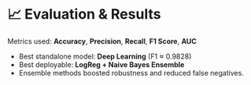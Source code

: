 # 📈 Evaluation & Results

Metrics used: **Accuracy**, **Precision**, **Recall**, **F1 Score**, **AUC**

- Best standalone model: **Deep Learning** (F1 ≈ 0.9828)
- Best deployable: **LogReg + Naive Bayes Ensemble**
- Ensemble methods boosted robustness and reduced false negatives.